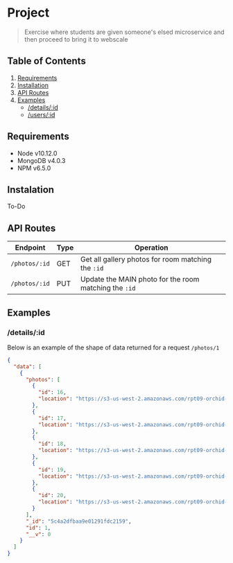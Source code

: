 # Project

> Exercise where students are given someone's elsed microservice and then proceed to bring it to webscale

## Table of Contents

1. [Requirements](#Requirements)
1. [Installation](#Installation)
1. [API Routes](#API-Routes)
1. [Examples](#Examples)
   - [/details/:id](#detailsid)
   - [/users/:id](#usersid)

## Requirements

- Node v10.12.0
- MongoDB v4.0.3
- NPM v6.5.0

## Instalation

To-Do

## API Routes

| Endpoint      | Type | Operation                                             |
| ------------- | ---- | ----------------------------------------------------- |
| `/photos/:id` | GET  | Get all gallery photos for room matching the `:id`    |
| `/photos/:id` | PUT  | Update the MAIN photo for the room matching the `:id` |

## Examples

### /details/:id

Below is an example of the shape of data returned for a request `/photos/1`

```json
{
  "data": [
    {
      "photos": [
        {
          "id": 16,
          "location": "https://s3-us-west-2.amazonaws.com/rpt09-orchid-gallery2/16.jpg"
        },
        {
          "id": 17,
          "location": "https://s3-us-west-2.amazonaws.com/rpt09-orchid-gallery2/17.jpg"
        },
        {
          "id": 18,
          "location": "https://s3-us-west-2.amazonaws.com/rpt09-orchid-gallery2/18.jpg"
        },
        {
          "id": 19,
          "location": "https://s3-us-west-2.amazonaws.com/rpt09-orchid-gallery2/19.jpg"
        },
        {
          "id": 20,
          "location": "https://s3-us-west-2.amazonaws.com/rpt09-orchid-gallery2/20.jpg"
        }
      ],
      "_id": "5c4a2dfbaa9e01291fdc2159",
      "id": 1,
      "__v": 0
    }
  ]
}
```
